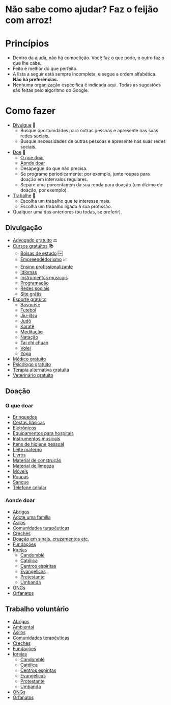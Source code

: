 Não sabe como ajudar? Faz o feijão com arroz!
==============================================

<style>
.emoji-big-size img {font-size: 1rem;}
</style>

# Princípios

<!--- Pra quê estar certo se você pode ajudar?-->
- Dentro da ajuda, não há competição. Você faz o que pode, o outro faz o que lhe cabe.
- Feito é melhor do que perfeito.
- A lista a seguir está sempre incompleta, e segue a ordem alfabética. **Não há preferências.**
- Nenhuma organização específica é indicada aqui. Todas as sugestões são feitas pelo algoritmo do Google.

# Como fazer

- [Divulgue](#divulgação) :loudspeaker:
	- Busque oportunidades para outras pessoas e apresente nas suas redes sociais.
	- Busque necessidades de outras pessoas e apresente nas suas redes sociais.
- [Doe](#doação) :gift:
	- [O que doar](#o-que-doar)
	- [Aonde doar](#aonde-doar)
	- Desapegue do que não precisa.
	- Se programe periodicamente: por exemplo, junte roupas para doação em intervalos regulares.
	- Separe uma porcentagem da sua renda para doação (um dízimo de doação, por exemplo).
- [Trabalhe](#trabalho-voluntário) :handshake:
	- Escolha um trabalho que te interesse mais.
	- Escolha um trabalho ligado à sua profissão.
- Qualquer uma das anteriores (ou todas, se preferir).


## Divulgação
- [Advogado gratuito](https://www.google.com/search?q=advogado+gratuito+perto+de+mim) :balance_scale:
- [Cursos gratuitos](https://www.google.com/search?q=curso+gratuito+perto+de+mim) :books:
	- [Bolsas de estudo](https://www.google.com/search?q=bolsas+de+estudo+perto+de+mim) :free:
	- [Empreendedorismo](https://www.google.com/search?q=app+para+empreendedorismo+gratis) :chart_with_upwards_trend:
	- [Ensino profissionalizante](https://www.google.com/search?q=ensino+profissionalizante+gratuito+perto+de+mim)
	- [Idiomas](https://www.google.com/search?q=apps+gratuitos+para+aprender+idiomas)
	- [Instrumentos musicais](https://www.google.com/search?q=apps+gratuitos+para+aprender+instrumento+musical)
	- [Programação](https://www.google.com/search?q=apps+gratuitos+para+aprender+a+programar)
	- [Redes sociais](https://www.google.com/search?q=curso+gratuito+redes+sociais)
	- [Site grátis](https://www.google.com/search?q=site+gratuito)
- [Esporte gratuito](https://www.google.com/search?q=esporte+gratuito+perto+de+mim)
	- [Basquete](https://www.google.com/search?q=basquete+gratuito+perto+de+mim) 
	- [Futebol](https://www.google.com/search?q=futebol+gratuito+perto+de+mim)
	- [Jiu-jitsu](https://www.google.com/search?q=jiu-jitsu+gratuito+perto+de+mim)
	- [Judô](https://www.google.com/search?q=judo+gratuito+perto+de+mim)
	- [Karatê](https://www.google.com/search?q=karate+gratuito+perto+de+mim)
	- [Meditação](https://www.google.com/search?q=meditacao+gratuita+perto+de+mim)
	- [Natação](https://www.google.com/search?q=natacao+gratuita+perto+de+mim)
	- [Tai chi chuan](https://www.google.com/search?q=tai+chi+chuan+gratuito+perto+de+mim)
	- [Volei](https://www.google.com/search?q=volei+gratuito+perto+de+mim)
	- [Yoga](https://www.google.com/search?q=yoga+gratuita+perto+de+mim)
- [Médico gratuito](https://www.google.com/search?q=medico+gratuito+perto+de+mim)
- [Psicólogo gratuito](https://www.google.com/search?q=psicologo+gratuito+perto+de+mim)
- [Terapia alternativa gratuita](https://www.google.com/search?q=terapia+alternativa+gratuita+perto+de+mim)
- [Veterinário gratuito](https://www.google.com/search?q=veterinario+gratuito+perto+de+mim)

## Doação

### O que doar

- [Brinquedos](https://www.google.com/search?q=doacao+de+brinquedos+perto+de+mim)
- [Cestas básicas](https://www.google.com/search?q=cesta+basica&tbm=shop)
- [Eletrônicos](https://www.google.com/search?q=doacao+de+eletronicos)
- [Equipamentos para hospitais](https://www.google.com/search?q=doacao+de+equipamentos+hospitalares+perto+de+mim)
- [Instrumentos musicais](https://www.google.com/search?q=doacao+de+instrumentos+musicais)
- [Itens de higiene pessoal](https://www.google.com/search?q=doacao+de+itens+de+higiene+pessoal+perto+de+mim)
- [Leite materno](https://www.google.com/search?q=doacao+de+leite+materno+perto+de+mim)
- [Livros](https://www.google.com/search?q=doacao+de+livros+perto+de+mim)
- [Material de construção](https://www.google.com/search?q=doacao+de+material+de+construcao)
- [Material de limpeza](https://www.google.com/search?q=doacao+de+material+de+limpeza+perto+de+mim)
- [Móveis](https://www.google.com/search?q=doacao+de+moveis+perto+de+mim)
- [Roupas](https://www.google.com/search?q=doacao+de+roupas+perto+de+mim)
- [Sangue](https://www.google.com/search?q=doacao+de+sangue+perto+de+mim)
- [Telefone celular](https://www.google.com/search?q=doacao+de+celular)

### Aonde doar

- [Abrigos](https://www.google.com/search?q=abrigos+doacao+perto+de+mim)
- [Adote uma família](https://www.google.com/search?q=adote+uma+familia)
- [Asilos](https://www.google.com/search?q=asilos+doacao+perto+de+mim)
- [Comunidades terapêuticas](https://www.google.com/search?q=comunidades+terapeuticas+doacao+perto+de+mim)
- [Creches](https://www.google.com/search?q=creches+doacao+perto+de+mim)
- [Doação em sinais, cruzamentos etc.](https://www.google.com/search?q=cesta+basica&tbm=shop)
- [Fundações](https://www.google.com/search?q=fundacao+instituicao+doacao+perto+de+mim)
- [Igrejas](https://www.google.com/search?q=igrejas+doacao+perto+de+mim)
	- [Candomblé](https://www.google.com/search?q=candomble+doacao+perto+de+mim)
	- [Católica](https://www.google.com/search?q=igreja+catolica+doacao+perto+de+mim)
	- [Centros espíritas](https://www.google.com/search?q=centro+espirita+doacao+perto+de+mim)
	- [Evangélicas](https://www.google.com/search?q=igreja+evangelica+doacao+perto+de+mim)
	- [Protestante](https://www.google.com/search?q=igreja+protestante+doacao+perto+de+mim)
	- [Umbanda](https://www.google.com/search?q=umbanda+doacao+perto+de+mim)
- [ONGs](https://www.google.com/search?q=ong+doacao+perto+de+mim)
- [Orfanatos](https://www.google.com/search?q=orfanato+doacao+perto+de+mim)

## Trabalho voluntário

- [Abrigos](https://www.google.com/search?q=abrigo+trabalho+voluntario+perto+de+mim)
- [Ambiental](https://www.google.com/search?q=trabalho+voluntario+ambiental+perto+de+mim)
- [Asilos](https://www.google.com/search?q=asilo+trabalho+voluntario+perto+de+mim)
- [Comunidades terapêuticas](https://www.google.com/search?q=comunidade+terapeutica+trabalho+voluntario+perto+de+mim)
- [Creches](https://www.google.com/search?q=creche+trabalho+voluntario+perto+de+mim)
- [Fundações](https://www.google.com/search?q=fundacao+instituicao+trabalho+voluntario+perto+de+mim)
- [Igrejas](https://www.google.com/search?q=igrejas+trabalho+voluntario+perto+de+mim)
	- [Candomblé](https://www.google.com/search?q=candomble+trabalho+voluntario+perto+de+mim)
	- [Católica](https://www.google.com/search?q=igreja+catolica+trabalho+voluntario+perto+de+mim)
	- [Centros espíritas](https://www.google.com/search?q=centro+espirita+trabalho+voluntario+perto+de+mim)
	- [Evangélicas](https://www.google.com/search?q=igreja+evangelica+trabalho+voluntario+perto+de+mim)
	- [Protestante](https://www.google.com/search?q=igreja+protestante+trabalho+voluntario+perto+de+mim)
	- [Umbanda](https://www.google.com/search?q=umbanda+trabalho+voluntario+perto+de+mim)
- [ONGs](https://www.google.com/search?q=ong+trabalho+voluntario+perto+de+mim)
- [Orfanatos](https://www.google.com/search?q=orfanato+trabalho+voluntario+perto+de+mim)

<!-- ## Welcome to GitHub Pages

You can use the [editor on GitHub](https://github.com/DiogoCaetanoGarcia/feijaocomarroz/edit/main/README.md) to maintain and preview the content for your website in Markdown files.

Whenever you commit to this repository, GitHub Pages will run [Jekyll](https://jekyllrb.com/) to rebuild the pages in your site, from the content in your Markdown files.

### Markdown

Markdown is a lightweight and easy-to-use syntax for styling your writing. It includes conventions for

```markdown
Syntax highlighted code block

# Header 1
## Header 2
### Header 3

- Bulleted
- List

1. Numbered
2. List

**Bold** and _Italic_ and `Code` text

[Link](url) and ![Image](src)
```

For more details see [GitHub Flavored Markdown](https://guides.github.com/features/mastering-markdown/).

### Jekyll Themes

Your Pages site will use the layout and styles from the Jekyll theme you have selected in your [repository settings](https://github.com/DiogoCaetanoGarcia/feijaocomarroz/settings/pages). The name of this theme is saved in the Jekyll `_config.yml` configuration file.

### Support or Contact

Having trouble with Pages? Check out our [documentation](https://docs.github.com/categories/github-pages-basics/) or [contact support](https://support.github.com/contact) and we’ll help you sort it out.
 -->
